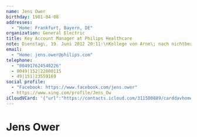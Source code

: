 ```yaml
---
name: Jens Ower
birthday: 1981-04-08
addresses:
  - "Home: Frankfurt, Bayern, DE"
organization: General Electric
title: Key Account Manager at Philips Healthcare
note: Dienstag\, 19. Juni 2012 20:11:\nKollege von Arne\; nach nichtbestandenem Vordiplom \n------------------------------------------------------------------\nKollege von Arne\; nach nichtbestandenem Vordiplom
email:
  - "Home: jens.ower@philips.com"
telephone:
  - "004917624540226"
  - 0049|152|22800115
  - 49|151|23559169
social profile:
  - "Facebook: https://www.facebook.com/jens.ower"
  - https://www.xing.com/profile/Jens_Ow
iCloudVCard: '{"url":"https://contacts.icloud.com/311500889/carddavhome/card/746CD68B-BACB-4711-9FEA-3C3986522680.vcf","etag":"\"kmfhanjc\"","data":"BEGIN:VCARD\r\nVERSION:3.0\r\nFN:\r\nN:Ower;Jens;;;\r\nUID:8BFD0B5E-610F-443C-8B42-CFB71E8A3AE6\r\nBDAY;VALUE=date:1981-04-08\r\nADR;TYPE=HOME:;;;Frankfurt;Bayern;;DE;\r\nWP1.X-ABLABEL:Work\r\nWP2.X-ABLABEL:Work\r\nWP3.X-ABLABEL:Work\r\nitem0.X-ABLABEL:xing\r\nPRODID:ez-vcard 0.9.13-fc\r\nREV:2025-04-03T22:07:43Z\r\nORG:General Electric;\r\nTITLE:Key Account Manager at Philips Healthcare\r\nNOTE:Dienstag\\, 19. Juni 2012 20:11:\\nKollege von Arne\\; nach nichtbestande\r\n nem Vordiplom \\n-----------------------------------------------------------\r\n -------\\nKollege von Arne\\; nach nichtbestandenem Vordiplom\r\nEMAIL;TYPE=HOME:jens.ower@philips.com\r\nPHOTO;VALUE=uri:https://gateway.icloud.com/contacts/311500889/ck/card/4a181\r\n 3941d3791e3c4589a576e4b29d3\r\nTEL;TYPE=CELL:004917624540226\r\nTEL:0049|152|22800115\r\nTEL:49|151|23559169\r\nX-SOCIALPROFILE;TYPE=facebook;X-USER=jens.ower;X-USERID=505935881;X-DISPLAY\r\n NAME=Jens Ower:https://www.facebook.com/jens.ower\r\nitem0.X-SOCIALPROFILE;X-USER=Jens_Ower:https://www.xing.com/profile/Jens_Ow\r\nEND:VCARD"}'
---
```

# Jens Ower